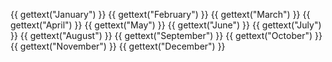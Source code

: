 {{ gettext("January") }}
{{ gettext("February") }}
{{ gettext("March") }}
{{ gettext("April") }}
{{ gettext("May") }}
{{ gettext("June") }}
{{ gettext("July") }}
{{ gettext("August") }}
{{ gettext("September") }}
{{ gettext("October") }}
{{ gettext("November") }}
{{ gettext("December") }}
